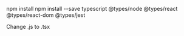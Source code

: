 npm install
npm install --save typescript @types/node @types/react @types/react-dom @types/jest

Change .js to .tsx
